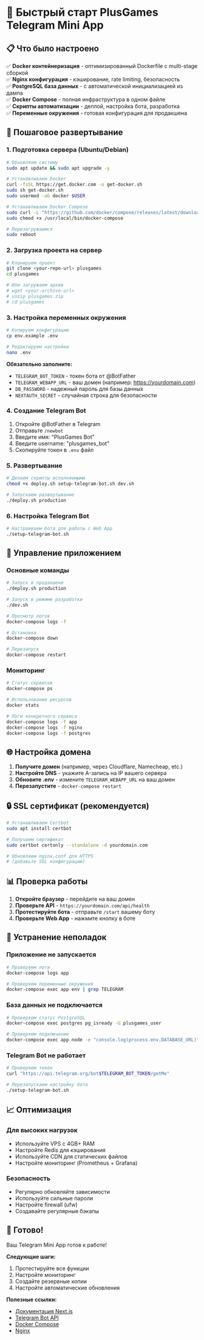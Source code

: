 # 🚀 Быстрый старт PlusGames Telegram Mini App

## 📋 Что было настроено

✅ **Docker контейнеризация** - оптимизированный Dockerfile с multi-stage сборкой  
✅ **Nginx конфигурация** - кэширование, rate limiting, безопасность  
✅ **PostgreSQL база данных** - с автоматической инициализацией из дампа  
✅ **Docker Compose** - полная инфраструктура в одном файле  
✅ **Скрипты автоматизации** - деплой, настройка бота, разработка  
✅ **Переменные окружения** - готовая конфигурация для продакшена  

## 🎯 Пошаговое развертывание

### 1. Подготовка сервера (Ubuntu/Debian)

```bash
# Обновляем систему
sudo apt update && sudo apt upgrade -y

# Устанавливаем Docker
curl -fsSL https://get.docker.com -o get-docker.sh
sudo sh get-docker.sh
sudo usermod -aG docker $USER

# Устанавливаем Docker Compose
sudo curl -L "https://github.com/docker/compose/releases/latest/download/docker-compose-$(uname -s)-$(uname -m)" -o /usr/local/bin/docker-compose
sudo chmod +x /usr/local/bin/docker-compose

# Перезагружаемся
sudo reboot
```

### 2. Загрузка проекта на сервер

```bash
# Клонируем проект
git clone <your-repo-url> plusgames
cd plusgames

# Или загружаем архив
# wget <your-archive-url>
# unzip plusgames.zip
# cd plusgames
```

### 3. Настройка переменных окружения

```bash
# Копируем конфигурацию
cp env.example .env

# Редактируем настройки
nano .env
```

**Обязательно заполните:**
- `TELEGRAM_BOT_TOKEN` - токен бота от @BotFather
- `TELEGRAM_WEBAPP_URL` - ваш домен (например: https://yourdomain.com)
- `DB_PASSWORD` - надежный пароль для базы данных
- `NEXTAUTH_SECRET` - случайная строка для безопасности

### 4. Создание Telegram Bot

1. Откройте @BotFather в Telegram
2. Отправьте `/newbot`
3. Введите имя: "PlusGames Bot"
4. Введите username: "plusgames_bot"
5. Скопируйте токен в `.env` файл

### 5. Развертывание

```bash
# Делаем скрипты исполняемыми
chmod +x deploy.sh setup-telegram-bot.sh dev.sh

# Запускаем развертывание
./deploy.sh production
```

### 6. Настройка Telegram Bot

```bash
# Настраиваем бота для работы с Web App
./setup-telegram-bot.sh
```

## 🔧 Управление приложением

### Основные команды

```bash
# Запуск в продакшене
./deploy.sh production

# Запуск в режиме разработки
./dev.sh

# Просмотр логов
docker-compose logs -f

# Остановка
docker-compose down

# Перезапуск
docker-compose restart
```

### Мониторинг

```bash
# Статус сервисов
docker-compose ps

# Использование ресурсов
docker stats

# Логи конкретного сервиса
docker-compose logs -f app
docker-compose logs -f nginx
docker-compose logs -f postgres
```

## 🌐 Настройка домена

1. **Получите домен** (например, через Cloudflare, Namecheap, etc.)
2. **Настройте DNS** - укажите A-запись на IP вашего сервера
3. **Обновите .env** - измените `TELEGRAM_WEBAPP_URL` на ваш домен
4. **Перезапустите** - `docker-compose restart`

## 🔒 SSL сертификат (рекомендуется)

```bash
# Устанавливаем Certbot
sudo apt install certbot

# Получаем сертификат
sudo certbot certonly --standalone -d yourdomain.com

# Обновляем nginx.conf для HTTPS
# (добавьте SSL конфигурацию)
```

## 📊 Проверка работы

1. **Откройте браузер** - перейдите на ваш домен
2. **Проверьте API** - `https://yourdomain.com/api/health`
3. **Протестируйте бота** - отправьте `/start` вашему боту
4. **Проверьте Web App** - нажмите кнопку в боте

## 🚨 Устранение неполадок

### Приложение не запускается
```bash
# Проверяем логи
docker-compose logs app

# Проверяем переменные окружения
docker-compose exec app env | grep TELEGRAM
```

### База данных не подключается
```bash
# Проверяем статус PostgreSQL
docker-compose exec postgres pg_isready -U plusgames_user

# Проверяем подключение
docker-compose exec app node -e "console.log(process.env.DATABASE_URL)"
```

### Telegram Bot не работает
```bash
# Проверяем токен
curl "https://api.telegram.org/bot$TELEGRAM_BOT_TOKEN/getMe"

# Перезапускаем настройку бота
./setup-telegram-bot.sh
```

## 📈 Оптимизация

### Для высоких нагрузок
- Используйте VPS с 4GB+ RAM
- Настройте Redis для кэширования
- Используйте CDN для статических файлов
- Настройте мониторинг (Prometheus + Grafana)

### Безопасность
- Регулярно обновляйте зависимости
- Используйте сильные пароли
- Настройте firewall (ufw)
- Создавайте регулярные бэкапы

## 🎉 Готово!

Ваш Telegram Mini App готов к работе! 

**Следующие шаги:**
1. Протестируйте все функции
2. Настройте мониторинг
3. Создайте резервные копии
4. Настройте автоматические обновления

**Полезные ссылки:**
- [Документация Next.js](https://nextjs.org/docs)
- [Telegram Bot API](https://core.telegram.org/bots/api)
- [Docker Compose](https://docs.docker.com/compose/)
- [Nginx](https://nginx.org/en/docs/)
